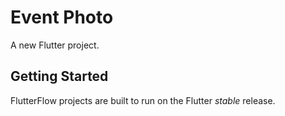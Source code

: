 # Event Photo

A new Flutter project.

## Getting Started

FlutterFlow projects are built to run on the Flutter _stable_ release.
